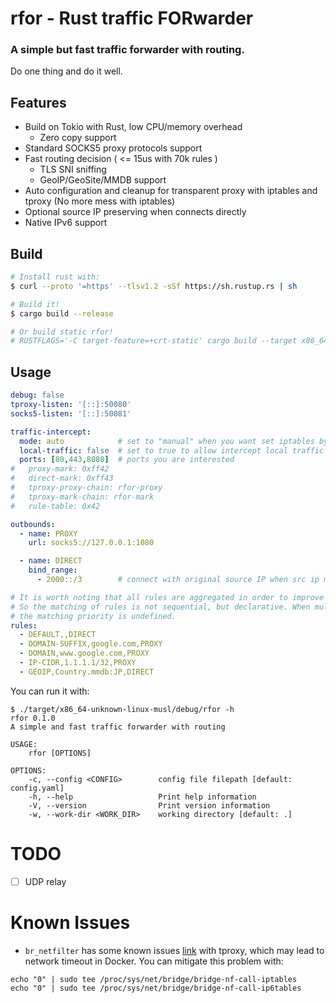 rfor - Rust traffic FORwarder
======

### A simple but fast traffic forwarder with routing.
Do one thing and do it well.

Features
------
- Build on Tokio with Rust, low CPU/memory overhead
    - Zero copy support
- Standard SOCKS5 proxy protocols support
- Fast routing decision ( <= 15us with 70k rules )
    - TLS SNI sniffing
    - GeoIP/GeoSite/MMDB support
- Auto configuration and cleanup for transparent proxy with iptables and tproxy (No more mess with iptables)
- Optional source IP preserving when connects directly
- Native IPv6 support

Build
-----
```bash
# Install rust with:
$ curl --proto '=https' --tlsv1.2 -sSf https://sh.rustup.rs | sh

# Build it!
$ cargo build --release

# Or build static rfor!
# RUSTFLAGS='-C target-feature=+crt-static' cargo build --target x86_64-unknown-linux-musl
```

Usage
-----
```yaml
debug: false
tproxy-listen: '[::]:50080'
socks5-listen: '[::]:50081'

traffic-intercept:
  mode: auto            # set to "manual" when you want set iptables by hand.
  local-traffic: false  # set to true to allow intercept local traffic
  ports: [80,443,8080]  # ports you are interested
#   proxy-mark: 0xff42
#   direct-mark: 0xff43
#   tproxy-proxy-chain: rfor-proxy
#   tproxy-mark-chain: rfor-mark
#   rule-table: 0x42

outbounds:
  - name: PROXY
    url: socks5://127.0.0.1:1080

  - name: DIRECT
    bind_range:
      - 2000::/3        # connect with original source IP when src ip match this range.

# It is worth noting that all rules are aggregated in order to improve the speed of rule matching. 
# So the matching of rules is not sequential, but declarative. When multiple identical rules exist, 
# the matching priority is undefined.
rules:
  - DEFAULT,,DIRECT
  - DOMAIN-SUFFIX,google.com,PROXY
  - DOMAIN,www.google.com,PROXY
  - IP-CIDR,1.1.1.1/32,PROXY
  - GEOIP,Country.mmdb:JP,DIRECT

```

You can run it with:
```shell
$ ./target/x86_64-unknown-linux-musl/debug/rfor -h
rfor 0.1.0
A simple and fast traffic forwarder with routing

USAGE:
    rfor [OPTIONS]

OPTIONS:
    -c, --config <CONFIG>        config file filepath [default: config.yaml]
    -h, --help                   Print help information
    -V, --version                Print version information
    -w, --work-dir <WORK_DIR>    working directory [default: .]
```

# TODO
- [ ] UDP relay

# Known Issues
- `br_netfilter` has some known issues [link](http://patchwork.ozlabs.org/project/netfilter-devel/patch/1518715545-2188-1-git-send-email-gregory.vanderschueren@tessares.net/) with tproxy, which may lead to network timeout in Docker.
   You can mitigate this problem with:
```shell
echo "0" | sudo tee /proc/sys/net/bridge/bridge-nf-call-iptables
echo "0" | sudo tee /proc/sys/net/bridge/bridge-nf-call-ip6tables
```
